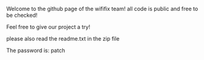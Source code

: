 Welcome to the github page of the wififix team! all code is public and free to be checked!

Feel free to give our project a try!

please also read the readme.txt in the zip file

The password is: patch
